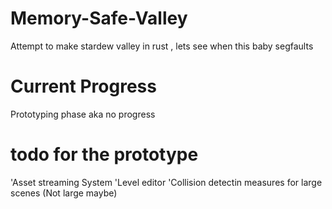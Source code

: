 # Memory-Safe-Valley
Attempt to make stardew valley in rust , lets see when this baby segfaults 

# Current Progress
Prototyping phase aka no progress 

# todo for the prototype 
'Asset streaming System 
'Level editor 
'Collision detectin measures for large scenes (Not large maybe)

